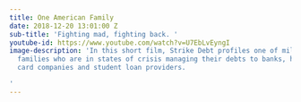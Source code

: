 ```yaml
---
title: One American Family
date: 2018-12-20 13:01:00 Z
sub-title: 'Fighting mad, fighting back. '
youtube-id: https://www.youtube.com/watch?v=U7EbLvEyngI
image-description: 'In this short film, Strike Debt profiles one of millions of American
  families who are in states of crisis managing their debts to banks, hospitals, credit
  card companies and student loan providers.

'
---
```



